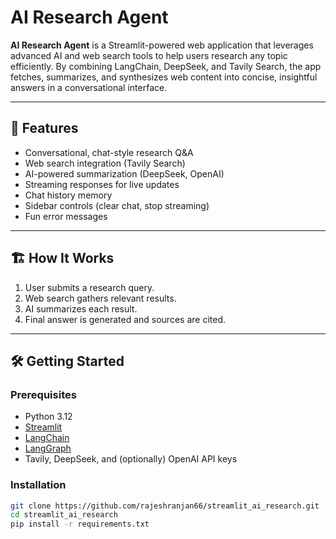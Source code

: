 # AI Research Agent

**AI Research Agent** is a Streamlit-powered web application that leverages advanced AI and web search tools to help users research any topic efficiently. By combining LangChain, DeepSeek, and Tavily Search, the app fetches, summarizes, and synthesizes web content into concise, insightful answers in a conversational interface.

---

## 🚀 Features

- Conversational, chat-style research Q&A
- Web search integration (Tavily Search)
- AI-powered summarization (DeepSeek, OpenAI)
- Streaming responses for live updates
- Chat history memory
- Sidebar controls (clear chat, stop streaming)
- Fun error messages

---

## 🏗️ How It Works

1. User submits a research query.
2. Web search gathers relevant results.
3. AI summarizes each result.
4. Final answer is generated and sources are cited.

---

## 🛠️ Getting Started

### Prerequisites

- Python 3.12
- [Streamlit](https://streamlit.io/)
- [LangChain](https://github.com/langchain-ai/langchain)
- [LangGraph](https://github.com/langchain-ai/langgraph)
- Tavily, DeepSeek, and (optionally) OpenAI API keys

### Installation

```bash
git clone https://github.com/rajeshranjan66/streamlit_ai_research.git
cd streamlit_ai_research
pip install -r requirements.txt

